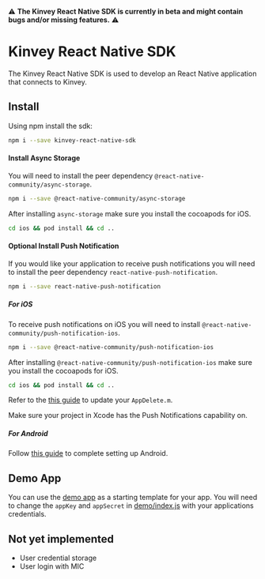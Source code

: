 :warning: **The Kinvey React Native SDK is currently in beta and might contain bugs and/or missing features.** :warning:

# Kinvey React Native SDK

The Kinvey React Native SDK is used to develop an React Native application that connects to Kinvey.

## Install

Using npm install the sdk:

```bash
npm i --save kinvey-react-native-sdk
```

#### Install Async Storage

You will need to install the peer dependency `@react-native-community/async-storage`.

```bash
npm i --save @react-native-community/async-storage
```

After installing `async-storage` make sure you install the cocoapods for iOS.

```bash
cd ios && pod install && cd ..
```

#### **Optional** Install Push Notification

If you would like your application to receive push notifications you will need to install the peer dependency `react-native-push-notification`.

```bash
npm i --save react-native-push-notification
```

##### For iOS

To receive push notifications on iOS you will need to install `@react-native-community/push-notification-ios`.

```bash
npm i --save @react-native-community/push-notification-ios
```

After installing `@react-native-community/push-notification-ios` make sure you install the cocoapods for iOS.

```bash
cd ios && pod install && cd ..
```

Refer to the [this guide](https://github.com/react-native-community/react-native-push-notification-ios#appdelegatem) to update your `AppDelete.m`.

Make sure your project in Xcode has the Push Notifications capability on.

##### For Android

Follow [this guide](https://github.com/zo0r/react-native-push-notification#android-manual-installation) to complete setting up Android.

## Demo App

You can use the [demo app](./demo) as a starting template for your app. You will need to change the `appKey` and `appSecret` in [demo/index.js](./demo/index.js) with your applications credentials.

## Not yet implemented

- User credential storage
- User login with MIC
